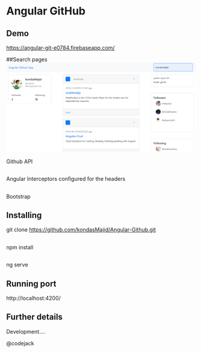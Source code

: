 # Angular GitHub


## Demo 
https://angular-git-e0784.firebaseapp.com/


##Search pages
![Image of searched country](https://github.com/kondasMajid/Angular-Github/blob/master/src/assets/preview.png)

Github API
## 
Angular Interceptors configured for the headers
## 
Bootstrap

## Installing
git clone  https://github.com/kondasMajid/Angular-Github.git
## 
npm install
## 
ng serve

## Running port

http://localhost:4200/


## Further details

Development.... 


@codejack
